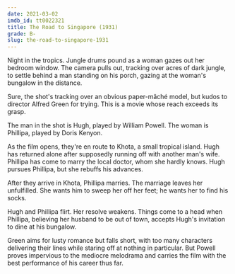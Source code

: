 ```yaml
---
date: 2021-03-02
imdb_id: tt0022321
title: The Road to Singapore (1931)
grade: B-
slug: the-road-to-singapore-1931
---
```


Night in the tropics. Jungle drums pound as a woman gazes out her bedroom window. The camera pulls out, tracking over acres of dark jungle, to settle behind a man standing on his porch, gazing at the woman's bungalow in the distance.

Sure, the shot's tracking over an obvious paper-mâché model, but kudos to director Alfred Green for trying. This is a movie whose reach exceeds its grasp.

<!-- end -->

The man in the shot is Hugh, played by William Powell. The woman is Phillipa, played by Doris Kenyon.

As the film opens, they're en route to Khota, a small tropical island. Hugh has returned alone after supposedly running off with another man's wife. Phillipa has come to marry the local doctor, whom she hardly knows. Hugh pursues Phillipa, but she rebuffs his advances.

After they arrive in Khota, Phillipa marries. The marriage leaves her unfulfilled. She wants him to sweep her off her feet; he wants her to find his socks.

Hugh and Phillipa flirt. Her resolve weakens. Things come to a head when Phillipa, believing her husband to be out of town, accepts Hugh's invitation to dine at his bungalow.

Green aims for lusty romance but falls short, with too many characters delivering their lines while staring off at nothing in particular. But Powell proves impervious to the mediocre melodrama and carries the film with the best performance of his career thus far.